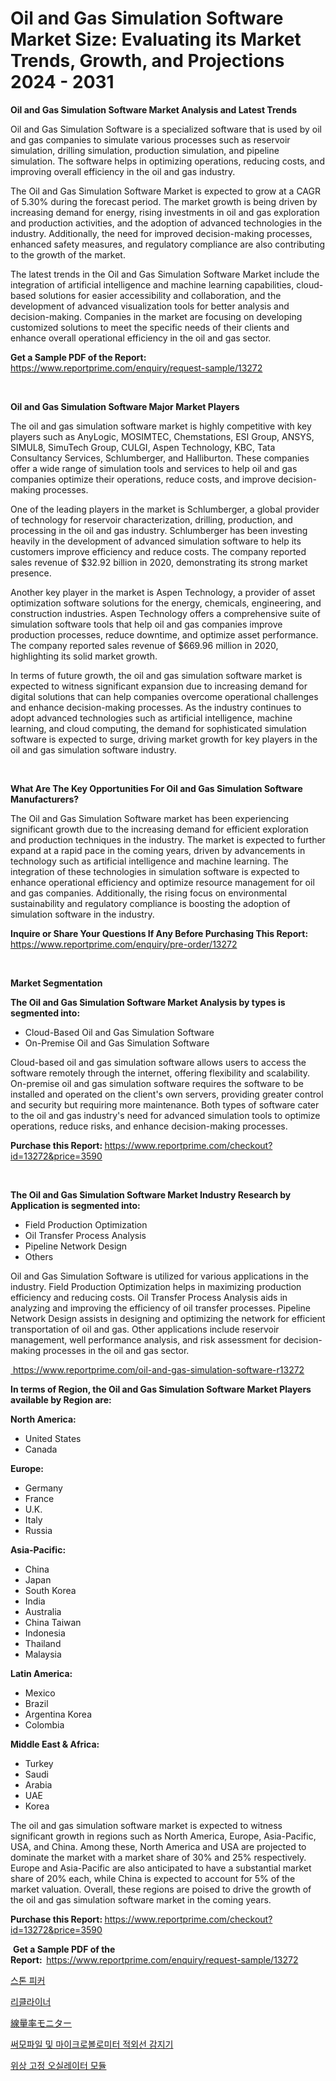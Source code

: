 <p><h1>Oil and Gas Simulation Software Market Size: Evaluating its Market Trends, Growth, and Projections 2024 - 2031</h1></p><p><strong>Oil and Gas Simulation Software Market Analysis and Latest Trends</strong></p>
<p><p>Oil and Gas Simulation Software is a specialized software that is used by oil and gas companies to simulate various processes such as reservoir simulation, drilling simulation, production simulation, and pipeline simulation. The software helps in optimizing operations, reducing costs, and improving overall efficiency in the oil and gas industry.</p><p>The Oil and Gas Simulation Software Market is expected to grow at a CAGR of 5.30% during the forecast period. The market growth is being driven by increasing demand for energy, rising investments in oil and gas exploration and production activities, and the adoption of advanced technologies in the industry. Additionally, the need for improved decision-making processes, enhanced safety measures, and regulatory compliance are also contributing to the growth of the market.</p><p>The latest trends in the Oil and Gas Simulation Software Market include the integration of artificial intelligence and machine learning capabilities, cloud-based solutions for easier accessibility and collaboration, and the development of advanced visualization tools for better analysis and decision-making. Companies in the market are focusing on developing customized solutions to meet the specific needs of their clients and enhance overall operational efficiency in the oil and gas sector.</p></p>
<p><strong>Get a Sample PDF of the Report:&nbsp;</strong> <a href="https://www.reportprime.com/enquiry/request-sample/13272">https://www.reportprime.com/enquiry/request-sample/13272</a></p>
<p>&nbsp;</p>
<p><strong>Oil and Gas Simulation Software Major Market Players</strong></p>
<p><p>The oil and gas simulation software market is highly competitive with key players such as AnyLogic, MOSIMTEC, Chemstations, ESI Group, ANSYS, SIMUL8, SimuTech Group, CULGI, Aspen Technology, KBC, Tata Consultancy Services, Schlumberger, and Halliburton. These companies offer a wide range of simulation tools and services to help oil and gas companies optimize their operations, reduce costs, and improve decision-making processes.</p><p>One of the leading players in the market is Schlumberger, a global provider of technology for reservoir characterization, drilling, production, and processing in the oil and gas industry. Schlumberger has been investing heavily in the development of advanced simulation software to help its customers improve efficiency and reduce costs. The company reported sales revenue of $32.92 billion in 2020, demonstrating its strong market presence.</p><p>Another key player in the market is Aspen Technology, a provider of asset optimization software solutions for the energy, chemicals, engineering, and construction industries. Aspen Technology offers a comprehensive suite of simulation software tools that help oil and gas companies improve production processes, reduce downtime, and optimize asset performance. The company reported sales revenue of $669.96 million in 2020, highlighting its solid market growth.</p><p>In terms of future growth, the oil and gas simulation software market is expected to witness significant expansion due to increasing demand for digital solutions that can help companies overcome operational challenges and enhance decision-making processes. As the industry continues to adopt advanced technologies such as artificial intelligence, machine learning, and cloud computing, the demand for sophisticated simulation software is expected to surge, driving market growth for key players in the oil and gas simulation software industry.</p></p>
<p>&nbsp;</p>
<p><strong>What Are The Key Opportunities For Oil and Gas Simulation Software Manufacturers?</strong></p>
<p><p>The Oil and Gas Simulation Software market has been experiencing significant growth due to the increasing demand for efficient exploration and production techniques in the industry. The market is expected to further expand at a rapid pace in the coming years, driven by advancements in technology such as artificial intelligence and machine learning. The integration of these technologies in simulation software is expected to enhance operational efficiency and optimize resource management for oil and gas companies. Additionally, the rising focus on environmental sustainability and regulatory compliance is boosting the adoption of simulation software in the industry.</p></p>
<p><strong>Inquire or Share Your Questions If Any Before Purchasing This Report:</strong> <a href="https://www.reportprime.com/enquiry/pre-order/13272">https://www.reportprime.com/enquiry/pre-order/13272</a></p>
<p>&nbsp;</p>
<p><strong>Market Segmentation</strong></p>
<p><strong>The Oil and Gas Simulation Software Market Analysis by types is segmented into:</strong></p>
<p><ul><li>Cloud-Based Oil and Gas Simulation Software</li><li>On-Premise Oil and Gas Simulation Software</li></ul></p>
<p><p>Cloud-based oil and gas simulation software allows users to access the software remotely through the internet, offering flexibility and scalability. On-premise oil and gas simulation software requires the software to be installed and operated on the client's own servers, providing greater control and security but requiring more maintenance. Both types of software cater to the oil and gas industry's need for advanced simulation tools to optimize operations, reduce risks, and enhance decision-making processes.</p></p>
<p><strong>Purchase this Report:&nbsp;</strong><a href="https://www.reportprime.com/checkout?id=13272&price=3590">https://www.reportprime.com/checkout?id=13272&price=3590</a></p>
<p>&nbsp;</p>
<p><strong>The Oil and Gas Simulation Software Market Industry Research by Application is segmented into:</strong></p>
<p><ul><li>Field Production Optimization</li><li>Oil Transfer Process Analysis</li><li>Pipeline Network Design</li><li>Others</li></ul></p>
<p><p>Oil and Gas Simulation Software is utilized for various applications in the industry. Field Production Optimization helps in maximizing production efficiency and reducing costs. Oil Transfer Process Analysis aids in analyzing and improving the efficiency of oil transfer processes. Pipeline Network Design assists in designing and optimizing the network for efficient transportation of oil and gas. Other applications include reservoir management, well performance analysis, and risk assessment for decision-making processes in the oil and gas sector.</p></p>
<p><a href="https://www.reportprime.com/oil-and-gas-simulation-software-r13272">&nbsp;https://www.reportprime.com/oil-and-gas-simulation-software-r13272</a></p>
<p><strong>In terms of Region, the Oil and Gas Simulation Software Market Players available by Region are:</strong></p>
<p>
    <p> <strong> North America: </strong>
        <ul>
            <li>United States</li>
            <li>Canada</li>
        </ul>
        </p> 
    <p> <strong> Europe: </strong>
        <ul>
            <li>Germany</li>
            <li>France</li>
            <li>U.K.</li>
            <li>Italy</li>
            <li>Russia</li>
        </ul>
        </p> 
    <p> <strong> Asia-Pacific: </strong>
        <ul>
            <li>China</li>
            <li>Japan</li>
            <li>South Korea</li>
            <li>India</li>
            <li>Australia</li>
            <li>China Taiwan</li>
            <li>Indonesia</li>
            <li>Thailand</li>
            <li>Malaysia</li>
        </ul>
        </p> 
    <p> <strong> Latin America: </strong>
        <ul>
            <li>Mexico</li>
            <li>Brazil</li>
            <li>Argentina Korea</li>
            <li>Colombia</li>
        </ul>
        </p> 
    <p> <strong> Middle East & Africa: </strong>
        <ul>
            <li>Turkey</li>
            <li>Saudi</li>
            <li>Arabia</li>
            <li>UAE</li>
            <li>Korea</li>
        </ul>
    </p>
    </p>
<p><p>The oil and gas simulation software market is expected to witness significant growth in regions such as North America, Europe, Asia-Pacific, USA, and China. Among these, North America and USA are projected to dominate the market with a market share of 30% and 25% respectively. Europe and Asia-Pacific are also anticipated to have a substantial market share of 20% each, while China is expected to account for 5% of the market valuation. Overall, these regions are poised to drive the growth of the oil and gas simulation software market in the coming years.</p></p>
<p><strong>Purchase this Report: </strong><a href="https://www.reportprime.com/checkout?id=13272&price=3590">https://www.reportprime.com/checkout?id=13272&price=3590</a></p>
<p>&nbsp;<strong>Get a Sample PDF of the Report:&nbsp;&nbsp;</strong><a href="https://www.reportprime.com/enquiry/request-sample/13272">https://www.reportprime.com/enquiry/request-sample/13272</a></p>
<p><strong></strong></p>
<p><p><a href="https://medium.com/@carolynurton5656/%EC%84%9D%EC%A0%9C-%EB%A7%88%EC%BC%93-%EC%A0%90%EC%9C%A0%EC%9C%A8-%EB%B0%8F-%EC%8B%9C%EC%9E%A5-%EB%B6%84%EC%84%9D-2024%EB%85%84-2031%EB%85%84-%EA%B8%B0%EA%B0%84%EC%9D%98-%EC%84%B1%EC%9E%A5-%EB%8F%99%ED%96%A5-%EB%B0%8F-%EC%98%88%EC%B8%A1-81f64a5ea156">스톤 피커</a></p><p><a href="https://medium.com/@wardpollich2022/%EB%A6%AC%ED%81%B4%EB%9D%BC%EC%9D%B4%EB%84%88-%EC%8B%9C%EC%9E%A5%EC%9D%98-%EA%B7%9C%EB%AA%A8-%EB%B0%8F-%EC%A0%90%EC%9C%A0%EC%9C%A8-%EB%B6%84%EC%84%9D-%EC%84%B1%EC%9E%A5-%ED%8A%B8%EB%A0%8C%EB%93%9C-%EB%B0%8F-%EC%98%88%EC%B8%A1-2024%EB%85%84-2031%EB%85%84-1e9fd609fa68">리클라이너</a></p><p><a href="https://medium.com/@samirmayert28/%E7%B7%9A%E9%87%8F%E7%8E%87%E3%83%A2%E3%83%8B%E3%82%BF%E3%83%BC%E5%B8%82%E5%A0%B4%E3%81%AE%E8%A6%8B%E9%80%9A%E3%81%97%E3%81%A82024%E5%B9%B4%E3%81%8B%E3%82%892031%E5%B9%B4%E3%81%BE%E3%81%A7%E3%81%AE%E4%BA%88%E6%B8%AC-427bfb113cec">線量率モニター</a></p><p><a href="https://github.com/mithunmistry2258/Market-Research-Report-List-1/blob/main/3872521122490.md">써모파일 및 마이크로볼로미터 적외선 감지기</a></p><p><a href="https://github.com/konokaryan/Market-Research-Report-List-1/blob/main/1653250122491.md">위상 고정 오실레이터 모듈</a></p></p>